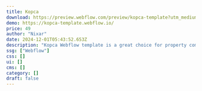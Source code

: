 ```yaml
---
title: Kopca
download: https://preview.webflow.com/preview/kopca-template?utm_medium=preview_link&utm_source=dashboard&utm_content=kopca-template&preview=63b1ead66447af418cc174ef687d2038&workflow=preview
demo: https://kopca-template.webflow.io/
price: 49
author: "Nixar"
date: 2024-12-01T05:43:52.653Z
description: "Kopca Webflow template is a great choice for property company websites. Its unique, modern, and professional design caters perfectly to apartments, agents, housing, and all things related to the real estate industry."
ssg: ["Webflow"]
css: []
ui: []
cms: []
category: []
draft: false
---
```

